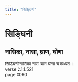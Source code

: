 ```yaml
---
title: "सिङ्घिनी"
---
```


# सिङ्घिनी
## नासिका, नासा, घ्राण, घोणा
सिड्घिनी नासिका नासा घ्राणं घोणा च कथ्यते ।<br />verse 2.1.1.521<br />page 0060

